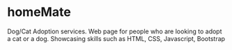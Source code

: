 # homeMate
Dog/Cat Adoption services. Web page for people who are looking to adopt a cat or a dog. Showcasing skills such as HTML, CSS, Javascript, Bootstrap
